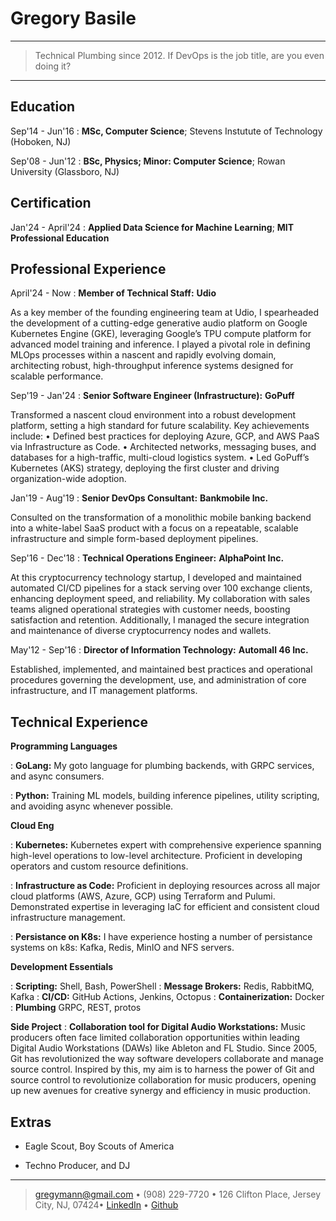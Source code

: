 Gregory Basile
============

----

>  Technical Plumbing since 2012. If DevOps is the job title, are you even doing it?

----

Education
---------

Sep'14 - Jun'16
:   **MSc, Computer Science**; Stevens Instutute of Technology (Hoboken, NJ)


Sep'08 - Jun'12
:   **BSc, Physics; Minor: Computer Science**; Rowan University (Glassboro, NJ)

Certification
---------
Jan'24 - April'24
:   **Applied Data Science for Machine Learning**; **MIT Professional Education**

Professional Experience
----------
April'24 - Now
:   **Member of Technical Staff:** **Udio**

As a key member of the founding engineering team at Udio, I spearheaded the development of a cutting-edge generative audio platform on Google Kubernetes Engine (GKE), leveraging Google’s TPU compute platform for advanced model training and inference. I played a pivotal role in defining MLOps processes within a nascent and rapidly evolving domain, architecting robust, high-throughput inference systems designed for scalable performance.


Sep'19 - Jan'24
:   **Senior Software Engineer (Infrastructure):** **GoPuff**

Transformed a nascent cloud environment into a robust development platform, setting a high standard for future scalability. Key achievements include:
	•	Defined best practices for deploying Azure, GCP, and AWS PaaS via Infrastructure as Code.
	•	Architected networks, messaging buses, and databases for a high-traffic, multi-cloud logistics system.
	•	Led GoPuff’s Kubernetes (AKS) strategy, deploying the first cluster and driving organization-wide adoption.

Jan'19 - Aug'19
:   **Senior DevOps Consultant:** **Bankmobile Inc.**

Consulted on the transformation of a monolithic mobile banking backend into a
white-label SaaS product with a focus on a repeatable, scalable infrastructure and
simple form-based deployment pipelines.

Sep'16 - Dec'18
:   **Technical Operations Engineer:** **AlphaPoint Inc.**

At this cryptocurrency technology startup, I developed and maintained automated CI/CD pipelines for a stack serving over 100 exchange clients, enhancing deployment speed, and reliability. My collaboration with sales teams aligned operational strategies with customer needs, boosting satisfaction and retention. Additionally, I managed the secure integration and maintenance of diverse cryptocurrency nodes and wallets.

May'12 - Sep'16
:   **Director of Information Technology:** **Automall 46 Inc.**

Established, implemented, and maintained best practices and operational procedures
governing the development, use, and administration of core infrastructure, and IT
management platforms.

Technical Experience
--------------------

**Programming Languages**

:   **GoLang:** My goto language for plumbing backends, with GRPC services, and async consumers.

:   **Python:** Training ML models, building inference pipelines, utility scripting, and avoiding async whenever possible.

**Cloud Eng**

: **Kubernetes:** Kubernetes expert with comprehensive experience spanning high-level operations to low-level architecture. Proficient in developing operators and custom resource definitions. 

: **Infrastructure as Code:** Proficient in deploying resources across all major cloud platforms (AWS, Azure, GCP) using Terraform and Pulumi. Demonstrated expertise in leveraging IaC for efficient and consistent cloud infrastructure management.

: **Persistance on K8s:** I have experience hosting a number of persistance systems on k8s: Kafka, Redis, MinIO and NFS servers.

**Development Essentials**

: **Scripting:** Shell, Bash, PowerShell
: **Message Brokers:** Redis, RabbitMQ, Kafka
: **CI/CD:** GitHub Actions, Jenkins, Octopus
: **Containerization:** Docker
: **Plumbing** GRPC, REST, protos

**Side Project**
:   **Collaboration tool for Digital Audio Workstations:** Music producers often face limited collaboration opportunities within leading Digital Audio Workstations (DAWs) like Ableton and FL Studio. Since 2005, Git has revolutionized the way software developers collaborate and manage source control. Inspired by this, my aim is to harness the power of Git and source control to revolutionize collaboration for music producers, opening up new avenues for creative synergy and efficiency in music production.

Extras
----------------------------------------

* Eagle Scout, Boy Scouts of America

* Techno Producer, and DJ

----

> <gregymann@gmail.com> • (908) 229-7720 • 
> 126 Clifton Place, Jersey City, NJ, 07424• 
> [LinkedIn](https://linkedin.com/in/gregymann/) • [Github](https://github.com/gbasileGP)
